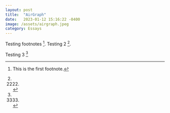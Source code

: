 ```yaml
---
layout: post
title:  "AirGraph"
date:   2023-01-12 15:16:22 -0400
image: /assets/airgraph.jpeg
category: Essays
---
```

Testing footnotes [^1]. Testing 2 [^2]. 

[^1]: This is the first footnote.

[^2]: 2222.

Testing 3 [^3]

[^3]: 3333.